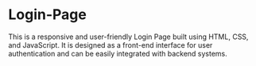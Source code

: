 # Login-Page
This is a responsive and user-friendly Login Page built using HTML, CSS, and JavaScript. It is designed as a front-end interface for user authentication and can be easily integrated with backend systems.

